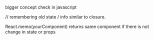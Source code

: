 bigger concept check in javascript

// remembering old state / info similar to closure.


React.memo(yourComponent) returns same component if there is not change in state or props
